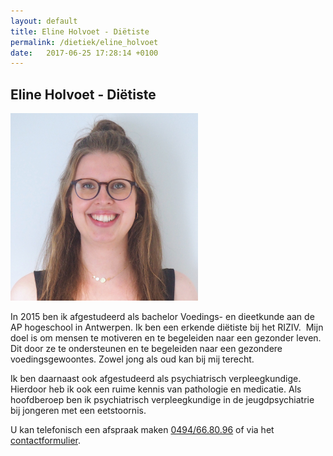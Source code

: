 ```yaml
---
layout: default
title: Eline Holvoet - Diëtiste
permalink: /dietiek/eline_holvoet
date:   2017-06-25 17:28:14 +0100
---
```


## Eline Holvoet - Diëtiste  

<img src="/assets/img/Eline_SQ.jpg" class="circular--square">

In 2015 ben ik afgestudeerd als bachelor Voedings- en dieetkunde aan de AP hogeschool in Antwerpen. Ik ben een erkende diëtiste bij het RIZIV.  
Mijn doel is om mensen te motiveren en te begeleiden naar een gezonder leven.  
Dit door ze te ondersteunen en te begeleiden naar een gezondere voedingsgewoontes. Zowel jong als oud kan bij mij terecht.  

Ik ben daarnaast ook afgestudeerd als psychiatrisch verpleegkundige. Hierdoor heb ik ook een ruime kennis van pathologie en medicatie. Als hoofdberoep ben ik psychiatrisch verpleegkundige in de jeugdpsychiatrie bij jongeren met een eetstoornis.  

  
U kan telefonisch een afspraak maken <a href="tel:+32494668096" itemprop="telephone">0494/66.80.96</a> of via het [contactformulier](/contact.html). 

